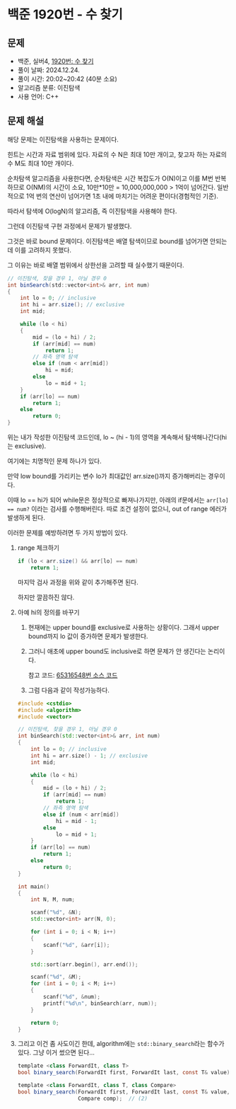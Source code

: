 # 백준 1920번 - 수 찾기

## 문제

- 백준, 실버4, [1920번: 수 찾기](https://www.acmicpc.net/problem/1920)
- 풀이 날짜: 2024.12.24.
- 풀이 시간: 20:02~20:42 (40분 소요)
- 알고리즘 분류: 이진탐색
- 사용 언어: C++

## 문제 해설

해당 문제는 이진탐색을 사용하는 문제이다.

힌트는 시간과 자료 범위에 있다. 자료의 수 N은 최대 10만 개이고, 찾고자 하는 자료의 수 M도 최대 10만 개이다.

순차탐색 알고리즘을 사용한다면, 순차탐색은 시간 복잡도가 O(N)이고 이를 M번 반복하므로 O(NM)의 시간이 소요, 10만*10만 = 10,000,000,000 > 1억이 넘어간다. 일반적으로 1억 번의 연산이 넘어가면 1초 내에 마치기는 어려운 편이다(경험적인 기준).

따라서 탐색에 O(logN)의 알고리즘, 즉 이진탐색을 사용해야 한다.

그런데 이진탐색 구현 과정에서 문제가 발생했다.

그것은 바로 bound 문제이다. 이진탐색은 배열 탐색이므로 bound를 넘어가면 안되는데 이를 고려하지 못했다.

그 이유는 바로 배열 범위에서 상한선을 고려할 때 실수했기 때문이다.

```csharp
// 이진탐색, 찾을 경우 1, 아닐 경우 0
int binSearch(std::vector<int>& arr, int num)
{
    int lo = 0; // inclusive
    int hi = arr.size(); // exclusive
    int mid;

    while (lo < hi)
    {
        mid = (lo + hi) / 2;
        if (arr[mid] == num)
            return 1;
        // 좌측 영역 탐색
        else if (num < arr[mid])
            hi = mid;
        else
            lo = mid + 1;
    }
    if (arr[lo] == num)
        return 1;
    else
        return 0;
}
```

위는 내가 작성한 이진탐색 코드인데, lo ~ (hi - 1)의 영역을 계속해서 탐색해나간다(hi는 exclusive).

여기에는 치명적인 문제 하나가 있다.

만약 low bound를 가리키는 변수 lo가 최대값인 arr.size()까지 증가해버리는 경우이다.

이때 lo == hi가 되어 while문은 정상적으로 빠져나가지만, 아래의 if문에서는 `arr[lo] == num?` 이라는 검사를 수행해버린다. 따로 조건 설정이 없으니, out of range 에러가 발생하게 된다.

이러한 문제를 예방하려면 두 가지 방법이 있다.

1. range 체크하기
    
    ```csharp
    if (lo < arr.size() && arr[lo] == num)
        return 1;
    ```
    
    마지막 검사 과정을 위와 같이 추가해주면 된다.
    
    하지만 깔끔하진 않다.
    
2. 아예 hi의 정의를 바꾸기
    1. 현재에는 upper bound를 exclusive로 사용하는 상황이다. 그래서 upper bound까지 lo 값이 증가하면 문제가 발생한다.
    2. 그러니 애초에 upper bound도 inclusive로 하면 문제가 안 생긴다는 논리이다. 
        
        참고 코드: [65316548번 소스 코드](https://www.acmicpc.net/source/65316548)
        
    3. 그럼 다음과 같이 작성가능하다.
    
    ```cpp
    #include <cstdio>
    #include <algorithm>
    #include <vector>
    
    // 이진탐색, 찾을 경우 1, 아닐 경우 0
    int binSearch(std::vector<int>& arr, int num)
    {
        int lo = 0; // inclusive
        int hi = arr.size() - 1; // exclusive
        int mid;
    
        while (lo < hi)
        {
            mid = (lo + hi) / 2;
            if (arr[mid] == num)
                return 1;
            // 좌측 영역 탐색
            else if (num < arr[mid])
                hi = mid - 1;
            else
                lo = mid + 1;
        }
        if (arr[lo] == num)
            return 1;
        else
            return 0;
    }
    
    int main()
    {
        int N, M, num;
    
        scanf("%d", &N);
        std::vector<int> arr(N, 0);
    
        for (int i = 0; i < N; i++)
        {
            scanf("%d", &arr[i]);
        }
    
        std::sort(arr.begin(), arr.end());
    
        scanf("%d", &M);
        for (int i = 0; i < M; i++)
        {
            scanf("%d", &num);
            printf("%d\n", binSearch(arr, num));
        }
    
        return 0;
    }
    ```
    
3. 그리고 이건 좀 사도이긴 한데, algorithm에는 `std::binary_search`라는 함수가 있다. 그냥 이거 썼으면 된다…
    
    ```csharp
    template <class ForwardIt, class T>
    bool binary_search(ForwardIt first, ForwardIt last, const T& value);  // (1)
    
    template <class ForwardIt, class T, class Compare>
    bool binary_search(ForwardIt first, ForwardIt last, const T& value,
                       Compare comp);  // (2)
    ```